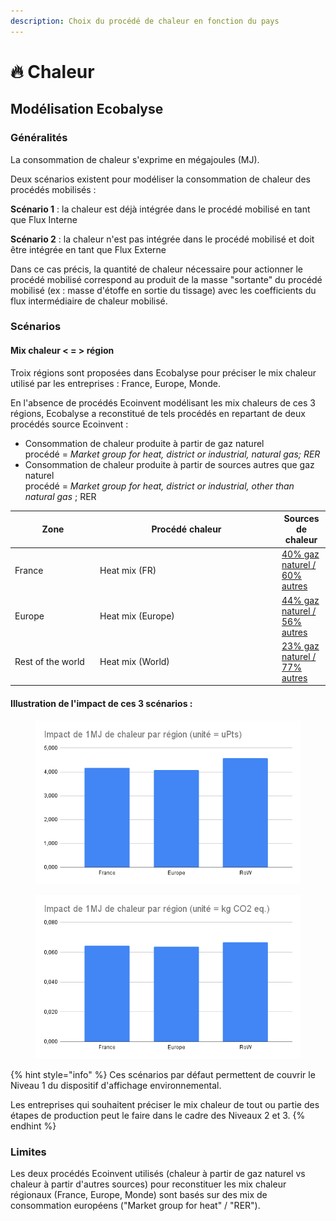 ```yaml
---
description: Choix du procédé de chaleur en fonction du pays
---
```


# 🔥 Chaleur

## Modélisation Ecobalyse

### Généralités

La consommation de chaleur s'exprime en mégajoules (MJ).

Deux scénarios existent pour modéliser la consommation de chaleur des procédés mobilisés :&#x20;

**Scénario 1** :  la chaleur est déjà intégrée dans le procédé mobilisé en tant que Flux Interne&#x20;

**Scénario 2** : la chaleur n'est pas intégrée dans le procédé mobilisé et doit être intégrée en tant que Flux Externe

Dans ce cas précis, la quantité de chaleur nécessaire pour actionner le procédé mobilisé correspond au produit de la masse "sortante" du procédé mobilisé (ex : masse d'étoffe en sortie du tissage) avec les coefficients du flux intermédiaire de chaleur mobilisé.&#x20;

### Scénarios

#### Mix chaleur < = >  région

Troix régions sont proposées dans Ecobalyse pour préciser le mix chaleur utilisé par les entreprises  : France, Europe, Monde.

En l'absence de procédés Ecoinvent modélisant les mix chaleurs de ces 3 régions, Ecobalyse a reconstitué de tels procédés en repartant de deux procédés source Ecoinvent :&#x20;

* Consommation de chaleur produite à partir de gaz naturel \
  procédé = _Market group for heat, district or industrial, natural gas; RER_
* Consommation de chaleur produite à partir de sources autres que gaz naturel\
  procédé = _Market group for heat, district or industrial, other than natural gas_ ; RER

<table><thead><tr><th width="122">Zone</th><th width="277">Procédé chaleur</th><th>Sources de chaleur</th></tr></thead><tbody><tr><td>France</td><td>Heat mix (FR) </td><td><a data-footnote-ref href="#user-content-fn-1">40% gaz naturel / 60% autres</a></td></tr><tr><td>Europe</td><td>Heat mix (Europe) </td><td><a data-footnote-ref href="#user-content-fn-2">44% gaz naturel / 56% autres</a></td></tr><tr><td>Rest of the world</td><td>Heat mix (World) </td><td><a data-footnote-ref href="#user-content-fn-3">23% gaz naturel / 77% autres</a></td></tr></tbody></table>

#### Illustration de l'impact de ces 3 scénarios :&#x20;

<div>

<figure><img src="../../.gitbook/assets/Impact de 1MJ de chaleur par région (unité = uPts).png" alt=""><figcaption></figcaption></figure>

 

<figure><img src="../../.gitbook/assets/Impact de 1MJ de chaleur par région (unité = kg CO2 eq.).png" alt=""><figcaption></figcaption></figure>

</div>

{% hint style="info" %}
Ces scénarios par défaut permettent de couvrir le Niveau 1 du dispositif d'affichage environnemental.&#x20;

Les entreprises qui souhaitent préciser le mix chaleur de tout ou partie des étapes de production peut le faire dans le cadre des Niveaux 2 et 3.&#x20;
{% endhint %}

### Limites

Les deux procédés Ecoinvent utilisés (chaleur à partir de gaz naturel vs chaleur à partir d'autres sources) pour reconstituer les mix chaleur régionaux (France, Europe, Monde) sont basés sur des mix de consommation européens ("Market group for heat" / "RER").&#x20;

[^1]: Source : Etude Carbone 4 :  [https://www.carbone4.com/publication-chaleur-renouvelable](https://www.carbone4.com/publication-chaleur-renouvelable)

[^2]: Source : Etude Reuters : [https://www.reuters.com/markets/commodities/industrial-heat-set-major-energy-source-overhaul-by-2050-2023-04-11/](https://www.reuters.com/markets/commodities/industrial-heat-set-major-energy-source-overhaul-by-2050-2023-04-11/)

[^3]: Article CarbonTrust (UK) : [https://www.carbontrust.com/news-and-insights/insights/industrial-renewable-heat](https://www.carbontrust.com/news-and-insights/insights/industrial-renewable-heat)
